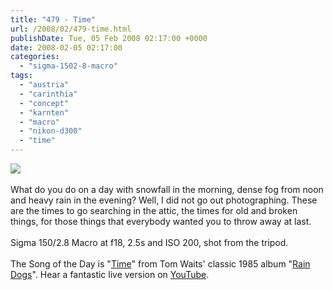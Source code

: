 ```yaml
---
title: "479 - Time"
url: /2008/02/479-time.html
publishDate: Tue, 05 Feb 2008 02:17:00 +0000
date: 2008-02-05 02:17:00
categories: 
  - "sigma-1502-8-macro"
tags: 
  - "austria"
  - "carinthia"
  - "concept"
  - "karnten"
  - "macro"
  - "nikon-d300"
  - "time"
---
```

<a href="https://d25zfm9zpd7gm5.cloudfront.net/1200x1200/2008/20080204_230643_ps.jpg" target="_blank"><img src="https://d25zfm9zpd7gm5.cloudfront.net/0600x0600/2008/20080204_230643_ps.jpg"/></a><br/><br/>What do you do on a day with snowfall in the morning, dense fog from noon and heavy rain in the evening? Well, I did not go out photographing. These are the times to go searching in the attic, the times for old and broken things, for those things that everybody wanted you to throw away at last.<br/><br/>Sigma 150/2.8 Macro at f18, 2.5s and ISO 200, shot from the tripod.<br/><br/>The Song of the Day is "<a href="http://www.lyricstime.com/tom-waits-time-lyrics.html" target="_blank">Time</a>" from Tom Waits' classic 1985 album "<a href="http://www.amazon.com/Rain-Dogs-Tom-Waits/dp/B000001FFJ" target="_blank">Rain Dogs</a>". Hear a fantastic live version on <a href="http://www.youtube.com/watch?v=WHP-hBHP3CU" target="_blank">YouTube</a>.
